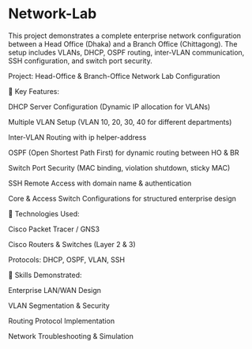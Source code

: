 # Network-Lab
This project demonstrates a complete enterprise network configuration between a Head Office (Dhaka) and a Branch Office (Chittagong). The setup includes VLANs, DHCP, OSPF routing, inter-VLAN communication, SSH configuration, and switch port security.

Project: Head-Office & Branch-Office Network Lab Configuration


🔹 Key Features:

DHCP Server Configuration (Dynamic IP allocation for VLANs)

Multiple VLAN Setup (VLAN 10, 20, 30, 40 for different departments)

Inter-VLAN Routing with ip helper-address

OSPF (Open Shortest Path First) for dynamic routing between HO & BR

Switch Port Security (MAC binding, violation shutdown, sticky MAC)

SSH Remote Access with domain name & authentication

Core & Access Switch Configurations for structured enterprise design

🔹 Technologies Used:

Cisco Packet Tracer / GNS3

Cisco Routers & Switches (Layer 2 & 3)

Protocols: DHCP, OSPF, VLAN, SSH

🔹 Skills Demonstrated:

Enterprise LAN/WAN Design

VLAN Segmentation & Security

Routing Protocol Implementation

Network Troubleshooting & Simulation
